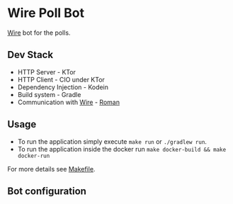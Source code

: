 # Wire Poll Bot
[Wire](https://wire.com/) bot for the polls.

## Dev Stack
* HTTP Server - KTor
* HTTP Client - CIO under KTor
* Dependency Injection - Kodein
* Build system - Gradle
* Communication with [Wire](https://wire.com/) - [Roman](https://github.com/dkovacevic/roman)

## Usage
* To run the application simply execute `make run` or `./gradlew run`.
* To run the application inside the docker run `make docker-build && make docker-run`

For more details see [Makefile](Makefile).

## Bot configuration
